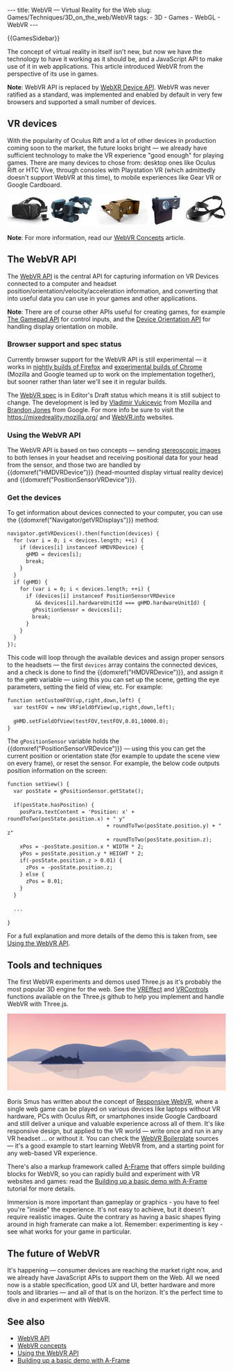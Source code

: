 --- title: WebVR — Virtual Reality for the Web slug: Games/Techniques/3D_on_the_web/WebVR tags: - 3D - Games - WebGL - WebVR ---

{{GamesSidebar}}

The concept of virtual reality in itself isn't new, but now we have the technology to have it working as it should be, and a JavaScript API to make use of it in web applications. This article introduced WebVR from the perspective of its use in games.

**Note**: WebVR API is replaced by [WebXR Device API](/en-US/docs/Web/API/WebXR_Device_API). WebVR was never ratified as a standard, was implemented and enabled by default in very few browsers and supported a small number of devices.

## VR devices

With the popularity of Oculus Rift and a lot of other devices in production coming soon to the market, the future looks bright — we already have sufficient technology to make the VR experience "good enough" for playing games. There are many devices to chose from: desktop ones like Oculus Rift or HTC Vive, through consoles with Playstation VR (which admittedly doesn't support WebVR at this time), to mobile experiences like Gear VR or Google Cardboard.

![](hmds.jpg)

**Note**: For more information, read our [WebVR Concepts](/en-US/docs/Web/API/WebVR_API/Concepts) article.

## The WebVR API

The [WebVR API](/en-US/docs/Web/API/WebVR_API) is the central API for capturing information on VR Devices connected to a computer and headset position/orientation/velocity/acceleration information, and converting that into useful data you can use in your games and other applications.

**Note**: There are of course other APIs useful for creating games, for example [The Gamepad API](/en-US/docs/Web/API/Gamepad_API) for control inputs, and the [Device Orientation API](/en-US/docs/Web/API/Detecting_device_orientation) for handling display orientation on mobile.

### Browser support and spec status

Currently browser support for the WebVR API is still experimental — it works in [nightly builds of Firefox](https://nightly.mozilla.org/) and [experimental builds of Chrome](https://drive.google.com/folderview?id=0BzudLt22BqGRbW9WTHMtOWMzNjQ&usp=sharing#list) (Mozilla and Google teamed up to work on the implementation together), but sooner rather than later we'll see it in regular builds.

The [WebVR spec](https://mozvr.github.io/webvr-spec/webvr.html) is in Editor's Draft status which means it is still subject to change. The development is led by [Vladimir Vukicevic](https://twitter.com/vvuk) from Mozilla and [Brandon Jones](https://twitter.com/tojiro) from Google. For more info be sure to visit the <https://mixedreality.mozilla.org/> and [WebVR.info](https://webvr.info/) websites.

### Using the WebVR API

The WebVR API is based on two concepts — sending [stereoscopic images](/en-US/docs/Web/API/WebVR_API/Concepts#stereoscopic_vision) to both lenses in your headset and receiving positional data for your head from the sensor, and those two are handled by {{domxref("HMDVRDevice")}} (head-mounted display virtual reality device) and {{domxref("PositionSensorVRDevice")}}.

### Get the devices

To get information about devices connected to your computer, you can use the {{domxref("Navigator/getVRDisplays")}} method:

    navigator.getVRDevices().then(function(devices) {
      for (var i = 0; i < devices.length; ++i) {
        if (devices[i] instanceof HMDVRDevice) {
          gHMD = devices[i];
          break;
        }
      }
      if (gHMD) {
        for (var i = 0; i < devices.length; ++i) {
          if (devices[i] instanceof PositionSensorVRDevice
             && devices[i].hardwareUnitId === gHMD.hardwareUnitId) {
            gPositionSensor = devices[i];
            break;
          }
        }
      }
    });

This code will loop through the available devices and assign proper sensors to the headsets — the first `devices` array contains the connected devices, and a check is done to find the {{domxref("HMDVRDevice")}}, and assign it to the `gHMD` variable — using this you can set up the scene, getting the eye parameters, setting the field of view, etc. For example:

    function setCustomFOV(up,right,down,left) {
      var testFOV = new VRFieldOfView(up,right,down,left);

      gHMD.setFieldOfView(testFOV,testFOV,0.01,10000.0);
    }

The `gPositionSensor` variable holds the {{domxref("PositionSensorVRDevice")}} — using this you can get the current position or orientation state (for example to update the scene view on every frame), or reset the sensor. For example, the below code outputs position information on the screen:

    function setView() {
      var posState = gPositionSensor.getState();

      if(posState.hasPosition) {
        posPara.textContent = 'Position: x' + roundToTwo(posState.position.x) + " y"
                                    + roundToTwo(posState.position.y) + " z"
                                    + roundToTwo(posState.position.z);
        xPos = -posState.position.x * WIDTH * 2;
        yPos = posState.position.y * HEIGHT * 2;
        if(-posState.position.z > 0.01) {
          zPos = -posState.position.z;
        } else {
          zPos = 0.01;
        }
      }

      ...

    }

For a full explanation and more details of the demo this is taken from, see [Using the WebVR API](/en-US/docs/Web/API/WebVR_API/Using_the_WebVR_API).

## Tools and techniques

The first WebVR experiments and demos used Three.js as it's probably the most popular 3D engine for the web. See the [VREffect](https://github.com/mrdoob/three.js/blob/master/examples/js/effects/VREffect.js) and [VRControls](https://github.com/mrdoob/three.js/blob/master/examples/js/controls/VRControls.js) functions available on the Three.js github to help you implement and handle WebVR with Three.js.

![](sechelt.jpg)

Boris Smus has written about the concept of [Responsive WebVR](https://smus.com/responsive-vr/), where a single web game can be played on various devices like laptops without VR hardware, PCs with Oculus Rift, or smartphones inside Google Cardboard and still deliver a unique and valuable experience across all of them. It's like responsive design, but applied to the VR world — write once and run in any VR headset ... or without it. You can check the [WebVR Boilerplate](https://github.com/borismus/webvr-boilerplate) sources — it's a good example to start learning WebVR from, and a starting point for any web-based VR experience.

There's also a markup framework called [A-Frame](https://aframe.io/) that offers simple building blocks for WebVR, so you can rapidly build and experiment with VR websites and games: read the [Building up a basic demo with A-Frame](/en-US/docs/Games/Techniques/3D_on_the_web/Building_up_a_basic_demo_with_A-Frame) tutorial for more details.

Immersion is more important than gameplay or graphics - you have to feel you're "inside" the experience. It's not easy to achieve, but it doesn't require realistic images. Quite the contrary as having a basic shapes flying around in high framerate can make a lot. Remember: experimenting is key - see what works for your game in particular.

## The future of WebVR

It's happening — consumer devices are reaching the market right now, and we already have JavaScript APIs to support them on the Web. All we need now is a stable specification, good UX and UI, better hardware and more tools and libraries — and all of that is on the horizon. It's the perfect time to dive in and experiment with WebVR.

## See also

- [WebVR API](/en-US/docs/Web/API/WebVR_API)
- [WebVR concepts](/en-US/docs/Web/API/WebVR_API/Concepts)
- [Using the WebVR API](/en-US/docs/Web/API/WebVR_API/Using_the_WebVR_API)
- [Building up a basic demo with A-Frame](/en-US/docs/Games/Techniques/3D_on_the_web/Building_up_a_basic_demo_with_A-Frame)
